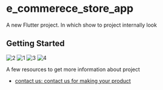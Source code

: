 # e_commerece_store_app

A new Flutter project.
 In which show to project internally look
## Getting Started

![2](https://user-images.githubusercontent.com/111581093/189332243-53f54ee7-9070-478e-8cc9-cf29aa76998f.jpg)
![1](https://user-images.githubusercontent.com/111581093/189332309-3e1c780b-56df-4de9-a503-250356e192bf.jpg)
![3](https://user-images.githubusercontent.com/111581093/189332347-7e6f8b04-4788-4c48-ac76-eb768d629330.jpg)
![4](https://user-images.githubusercontent.com/111581093/189332360-85aba880-7360-41d2-ae7f-b0a446f8fc70.jpg)

A few resources to get more information about project

- [contact us: contact us for making your product]([https://docs.flutter.dev/get-started/codelab](https://www.linkedin.com/in/waqas-khurshid-waqas278/))
